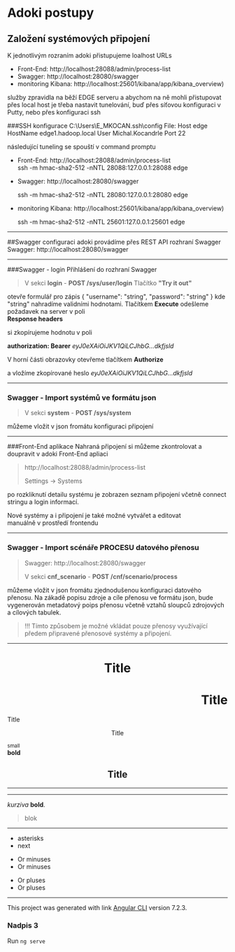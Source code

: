 # Adoki postupy
## Založení systémových připojení

K jednotlivým rozraním adoki přistupujeme loalhost URLs
* Front-End: http://localhost:28088/admin/process-list
* Swagger: http://localhost:28080/swagger
* monitoring Kibana: http://localhost:25601/kibana/app/kibana_overview)

služby zpravidla na běží EDGE serveru a abychom na ně
mohli přistupovat přes local host je třeba nastavit tunelování, 
buď přes síťovou konfiguraci v Putty, nebo přes konfiguraci ssh

###SSH konfigurace
    C:\Users\E_MKOCAN\.ssh\config
    File:
    Host edge
    HostName edge1.hadoop.local
    User Michal.Kocandrle
    Port 22

následující tuneling se spouští v command promptu    
* Front-End: http://localhost:28088/admin/process-list    
    ssh -m hmac-sha2-512 -nNTL 28088:127.0.0.1:28088 edge

- Swagger: http://localhost:28080/swagger
        
    ssh -m hmac-sha2-512 -nNTL 28080:127.0.0.1:28080 edge

* monitoring Kibana: http://localhost:25601/kibana/app/kibana_overview)
  
    ssh -m hmac-sha2-512 -nNTL 25601:127.0.0.1:25601 edge
***
##Swagger
configuraci adoki provádíme přes REST API rozhraní Swagger
Swagger: http://localhost:28080/swagger
***
###Swagger - login
Přihlášení do rozhraní Swagger
>V sekci **login** - **POST /sys/user/login**
Tlačítko **"Try it out"**

otevře formulář pro zápis 
{
    "username": "string",
    "password": "string"
}
kde "string" nahradíme validními hodnotami.
Tlačítkem **Execute** odešleme požadavek na server
v poli 	
    **Response headers**

si zkopírujeme hodnotu v poli
    
**authorization: Bearer** *eyJ0eXAiOiJKV1QiLCJhbG...dkfjsld*

V horní části obrazovky otevřeme tlačítkem **Authorize** 

a vložíme 
zkopírované heslo *eyJ0eXAiOiJKV1QiLCJhbG...dkfjsld*
****
### Swagger - Import systémů ve formátu json
> V sekci **system** - **POST /sys/system**

můžeme vložit v json fromátu konfiguraci připojení
****
###Front-End aplikace
Nahraná připojení si můžeme zkontrolovat 
a doupravit v adoki Front-End apliaci 

>  http://localhost:28088/admin/process-list
> 
>    Settings -> Systems 

po rozkliknutí detailu systému je zobrazen seznam připojení včetně
connect stringu a login informací.

Nové systémy a i připojení je také možné vytvářet a editovat  
manuálně v prostředí frontendu
***
### Swagger - Import scénáře PROCESU datového přenosu
> Swagger: http://localhost:28080/swagger 
>
> V sekci **cnf_scenario** - **POST /cnf/scenario/process**

můžeme vložit v json fromátu zjednodušenou konfiguraci datového přenosu. Na zákadě popisu zdroje a cíle přenosu ve formátu json, bude vygenerován metadatový poips přenosu včetně vztahů 
sloupců zdrojových a cílových tabulek. 

> !!!
>    Tímto způsobem je možné vkládat pouze přenosy využívající 
>    předem připravené přenosové systémy a připojení.

***
<h1 align="center"> Title </h1>
<h1 align="right"> Title </h1>

<a> Title </a>
<p align="center"> Title </p>

<small> small </small>
<br>
<b> bold </b>


<h2 align="center"> Title </h2>










---
___
*kurziva* **bold**.
> blok


***

* asterisks
* next
- Or minuses
- Or minuses
+ Or pluses
+ Or pluses

***


This project was generated with 
link [Angular CLI](https://github.com/angular/angular-cli) version 7.2.3.
### Nadpis 3
Run `ng serve` 



